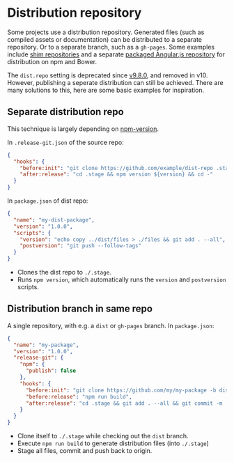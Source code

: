 # Distribution repository

Some projects use a distribution repository. Generated files (such as compiled assets or documentation) can be
distributed to a separate repository. Or to a separate branch, such as a `gh-pages`. Some examples include [shim
repositories][1] and a separate [packaged Angular.js repository][2] for distribution on npm and Bower.

The `dist.repo` setting is deprecated since [v9.8.0][3], and removed in v10. However, publishing a seperate distribution
can still be achieved. There are many solutions to this, here are some basic examples for inspiration.

## Separate distribution repo

This technique is largely depending on [npm-version][4].

In `.release-git.json` of the source repo:

```json
{
  "hooks": {
    "before:init": "git clone https://github.com/example/dist-repo .stage",
    "after:release": "cd .stage && npm version ${version} && cd -"
  }
}
```

In `package.json` of dist repo:

```json
{
  "name": "my-dist-package",
  "version": "1.0.0",
  "scripts": {
    "version": "echo copy ../dist/files > ./files && git add . --all",
    "postversion": "git push --follow-tags"
  }
}
```

- Clones the dist repo to `./.stage`.
- Runs `npm version`, which automatically runs the `version` and `postversion` scripts.

## Distribution branch in same repo

A single repository, with e.g. a `dist` or `gh-pages` branch. In `package.json`:

```json
{
  "name": "my-package",
  "version": "1.0.0",
  "release-git": {
    "npm": {
      "publish": false
    },
    "hooks": {
      "before:init": "git clone https://github.com/my/my-package -b dist .stage",
      "before:release": "npm run build",
      "after:release": "cd .stage && git add . --all && git commit -m 'Updated!' && git push && cd -"
    }
  }
}
```

- Clone itself to `./.stage` while checking out the `dist` branch.
- Execute `npm run build` to generate distribution files (into `./.stage`)
- Stage all files, commit and push back to origin.

[1]: https://github.com/components
[2]: https://github.com/angular/bower-angular
[3]: https://github.com/release-git/release-git/releases/tag/9.8.0
[4]: https://docs.npmjs.com/cli/version.html
